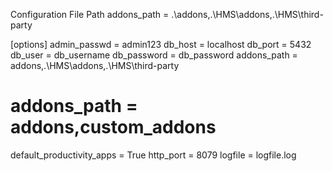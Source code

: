 Configuration File Path
addons_path = .\addons,.\HMS\addons,.\HMS\third-party

[options]
admin_passwd = admin123
db_host = localhost
db_port = 5432
db_user = db_username
db_password = db_password
addons_path = addons,.\HMS\addons,.\HMS\third-party
# addons_path = addons,custom_addons
default_productivity_apps = True
http_port = 8079
logfile = logfile.log

